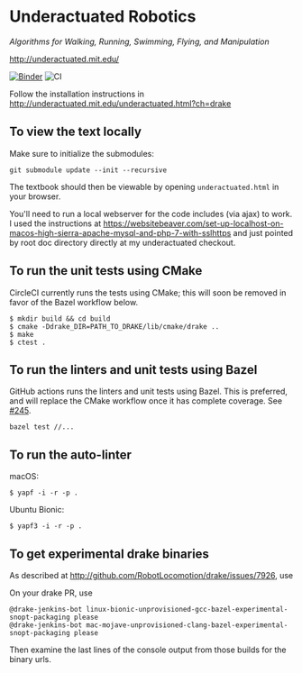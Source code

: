 Underactuated Robotics
======================

*Algorithms for Walking, Running, Swimming, Flying, and Manipulation*

<http://underactuated.mit.edu/>

[![Binder](https://mybinder.org/badge_logo.svg)](https://mybinder.org/v2/gh/RussTedrake/underactuated/master)
![CI](https://github.com/RussTedrake/underactuated/workflows/CI/badge.svg)

Follow the installation instructions in 
http://underactuated.mit.edu/underactuated.html?ch=drake


To view the text locally
------------------------

Make sure to initialize the submodules:

```
git submodule update --init --recursive
```

The textbook should then be viewable by opening `underactuated.html` in your
browser.

You'll need to run a local webserver for the code includes (via ajax) to work. I
used the instructions at 
https://websitebeaver.com/set-up-localhost-on-macos-high-sierra-apache-mysql-and-php-7-with-sslhttps
and just pointed by root doc directory directly at my underactuated checkout.


To run the unit tests using CMake
---------------------------------

CircleCI currently runs the tests using CMake; this will soon be removed in
favor of the Bazel workflow below.

```
$ mkdir build && cd build
$ cmake -Ddrake_DIR=PATH_TO_DRAKE/lib/cmake/drake ..
$ make
$ ctest .
```

To run the linters and unit tests using Bazel
---------------------------------------------

GitHub actions runs the linters and unit tests using Bazel. This is preferred,
and will replace the CMake workflow once it has complete coverage. See
[#245](https://github.com/RussTedrake/underactuated/issues/245).

```
bazel test //...
```

To run the auto-linter
----------------------

macOS:
```
$ yapf -i -r -p .
```

Ubuntu Bionic:
```
$ yapf3 -i -r -p .
```

To get experimental drake binaries
-----------------------------------

As described at http://github.com/RobotLocomotion/drake/issues/7926, use

On your drake PR, use
```
@drake-jenkins-bot linux-bionic-unprovisioned-gcc-bazel-experimental-snopt-packaging please
@drake-jenkins-bot mac-mojave-unprovisioned-clang-bazel-experimental-snopt-packaging please
```
Then examine the last lines of the console output from those builds for the 
binary urls.  

